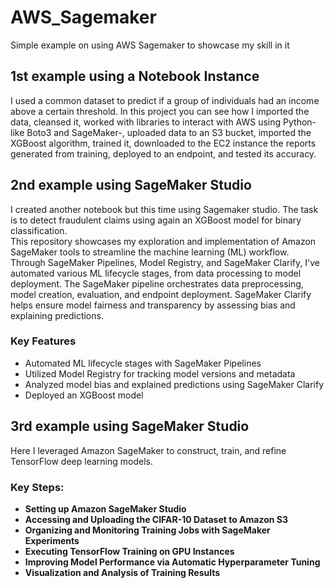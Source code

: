 # AWS_Sagemaker
Simple example on using AWS Sagemaker to showcase my skill in it

## 1st example using a Notebook Instance
I used a common dataset to predict if a group of individuals had an income above a certain threshold.
In this project you can see how I imported the data, cleansed it, worked with libraries to interact with AWS using Python-like Boto3 and SageMaker-, uploaded data to an S3 bucket, imported the XGBoost algorithm, trained it, downloaded to the EC2 instance the reports generated from training, deployed to an endpoint, and tested its accuracy.

## 2nd example using SageMaker Studio
I created another notebook but this time using Sagemaker studio. The task is to detect fraudulent claims using again an XGBoost model for binary classification.  
This repository showcases my exploration and implementation of Amazon SageMaker tools to streamline the machine learning (ML) workflow. Through SageMaker Pipelines, Model Registry, and SageMaker Clarify, I've automated various ML lifecycle stages, from data processing to model deployment.
The SageMaker pipeline orchestrates data preprocessing, model creation, evaluation, and endpoint deployment. SageMaker Clarify helps ensure model fairness and transparency by assessing bias and explaining predictions.
### Key Features
- Automated ML lifecycle stages with SageMaker Pipelines
- Utilized Model Registry for tracking model versions and metadata
- Analyzed model bias and explained predictions using SageMaker Clarify
- Deployed an XGBoost model

## 3rd example using SageMaker Studio
Here I leveraged Amazon SageMaker to construct, train, and refine TensorFlow deep learning models.
### Key Steps:
- **Setting up Amazon SageMaker Studio**
- **Accessing and Uploading the CIFAR-10 Dataset to Amazon S3**
- **Organizing and Monitoring Training Jobs with SageMaker Experiments**
- **Executing TensorFlow Training on GPU Instances**
- **Improving Model Performance via Automatic Hyperparameter Tuning**
- **Visualization and Analysis of Training Results**





